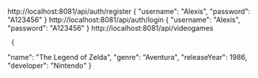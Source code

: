 http://localhost:8081/api/auth/register
     {
       "username": "Alexis",
       "password": "A123456"
     }
http://localhost:8081/api/auth/login
          {
       "username": "Alexis",
       "password": "A123456"
     }
http://localhost:8081/api/videogames

     {
  "name": "The Legend of Zelda",
  "genre": "Aventura",
  "releaseYear": 1986,
  "developer": "Nintendo"
}
